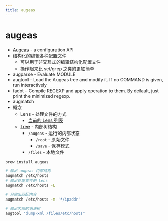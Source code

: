 ```yaml
---
title: augeas
---
```


# augeas

- [Augeas](http://augeas.net/) - a configuration API
- 结构化的编辑各种配置文件
  - 可以用于非交互式的编辑结构化配置文件
  - 操作起来比 set/grep 之类的更加简单
- augparse - Evaluate MODULE
- augtool - Load the Augeas tree and modify it. If no COMMAND is given, run interactively
- fadot - Compile REGEXP and apply operation to them. By default, just print the minimized regexp.
- augmatch
- 概念
  - Lens - 处理文件的方式
    - [当前的 Lens 列表](http://augeas.net/stock_lenses.html)
  - [Tree](http://augeas.net/docs/tree.html) - 内部树结构
    - `/augeas` - 运行的内部状态
      - `/root` - 原始文件
      - `/save` - 保存模式
    - `/files` - 本地文件

```bash
brew install augeas

# 输出 augeas 内部结构
augmatch /etc/hosts
# 输出处理文件的 Lens
augmatch /etc/hosts -L

# 只输出匹配内容
augmatch /etc/hosts -m '*/ipaddr'

# 输出内部的语法树
augtool 'dump-xml /files/etc/hosts'
```
